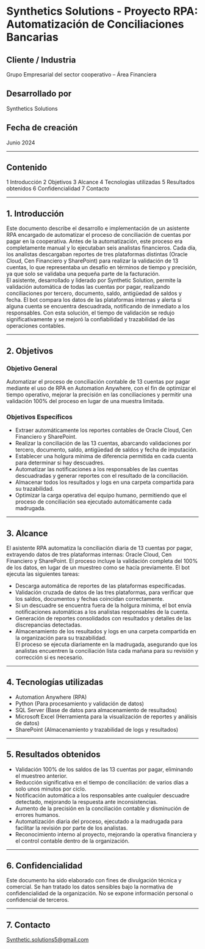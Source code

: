
# Synthetics Solutions - Proyecto RPA: Automatización de Conciliaciones Bancarias

## Cliente / Industria  
Grupo Empresarial del sector cooperativo – Área Financiera

## Desarrollado por  
Synthetics Solutions

## Fecha de creación  
Junio 2024

---

## Contenido  
1 Introducción
2 Objetivos
3 Alcance
4 Tecnologías utilizadas
5 Resultados obtenidos
6 Confidencialidad
7 Contacto

---

## 1. Introducción  
Este documento describe el desarrollo e implementación de un asistente RPA encargado de automatizar el proceso de conciliación de cuentas por pagar en la cooperativa. Antes de la automatización, este proceso era completamente manual y lo ejecutaban seis analistas financieros. Cada día, los analistas descargaban reportes de tres plataformas distintas (Oracle Cloud, Cen Financiero y SharePoint) para realizar la validación de 13 cuentas, lo que representaba un desafío en términos de tiempo y precisión, ya que solo se validaba una pequeña parte de la facturación.  
El asistente, desarrollado y liderado por Synthetic Solution, permite la validación automática de todas las cuentas por pagar, realizando conciliaciones por tercero, documento, saldo, antigüedad de saldos y fecha. El bot compara los datos de las plataformas internas y alerta si alguna cuenta se encuentra descuadrada, notificando de inmediato a los responsables. Con esta solución, el tiempo de validación se redujo significativamente y se mejoró la confiabilidad y trazabilidad de las operaciones contables.

---

## 2. Objetivos

### Objetivo General  
Automatizar el proceso de conciliación contable de 13 cuentas por pagar mediante el uso de RPA en Automation Anywhere, con el fin de optimizar el tiempo operativo, mejorar la precisión en las conciliaciones y permitir una validación 100% del proceso en lugar de una muestra limitada.

### Objetivos Específicos  
- Extraer automáticamente los reportes contables de Oracle Cloud, Cen Financiero y SharePoint.  
- Realizar la conciliación de las 13 cuentas, abarcando validaciones por tercero, documento, saldo, antigüedad de saldos y fecha de imputación.  
- Establecer una holgura mínima de diferencia permitida en cada cuenta para determinar si hay descuadres.  
- Automatizar las notificaciones a los responsables de las cuentas descuadradas y generar reportes con el resultado de la conciliación.  
- Almacenar todos los resultados y logs en una carpeta compartida para su trazabilidad.  
- Optimizar la carga operativa del equipo humano, permitiendo que el proceso de conciliación sea ejecutado automáticamente cada madrugada.

---

## 3. Alcance  
El asistente RPA automatiza la conciliación diaria de 13 cuentas por pagar, extrayendo datos de tres plataformas internas: Oracle Cloud, Cen Financiero y SharePoint. El proceso incluye la validación completa del 100% de los datos, en lugar de un muestreo como se hacía previamente. El bot ejecuta las siguientes tareas:  
- Descarga automática de reportes de las plataformas especificadas.  
- Validación cruzada de datos de las tres plataformas, para verificar que los saldos, documentos y fechas coincidan correctamente.  
- Si un descuadre se encuentra fuera de la holgura mínima, el bot envía notificaciones automáticas a los analistas responsables de la cuenta.  
- Generación de reportes consolidados con resultados y detalles de las discrepancias detectadas.  
- Almacenamiento de los resultados y logs en una carpeta compartida en la organización para su trazabilidad.  
El proceso se ejecuta diariamente en la madrugada, asegurando que los analistas encuentren la conciliación lista cada mañana para su revisión y corrección si es necesario.

---

## 4. Tecnologías utilizadas  
- Automation Anywhere (RPA)  
- Python (Para procesamiento y validación de datos)  
- SQL Server (Base de datos para almacenamiento de resultados)  
- Microsoft Excel (Herramienta para la visualización de reportes y análisis de datos)  
- SharePoint (Almacenamiento y trazabilidad de logs y resultados)  

---

## 5. Resultados obtenidos  
- Validación 100% de los saldos de las 13 cuentas por pagar, eliminando el muestreo anterior.  
- Reducción significativa en el tiempo de conciliación: de varios días a solo unos minutos por ciclo.  
- Notificación automática a los responsables ante cualquier descuadre detectado, mejorando la respuesta ante inconsistencias.  
- Aumento de la precisión en la conciliación contable y disminución de errores humanos.  
- Automatización diaria del proceso, ejecutado a la madrugada para facilitar la revisión por parte de los analistas.  
- Reconocimiento interno al proyecto, mejorando la operativa financiera y el control contable dentro de la organización.

---

## 6. Confidencialidad  
Este documento ha sido elaborado con fines de divulgación técnica y comercial. Se han tratado los datos sensibles bajo la normativa de confidencialidad de la organización. No se expone información personal o confidencial de terceros.

---

## 7. Contacto  
Synthetic.solutions5@gmail.com
